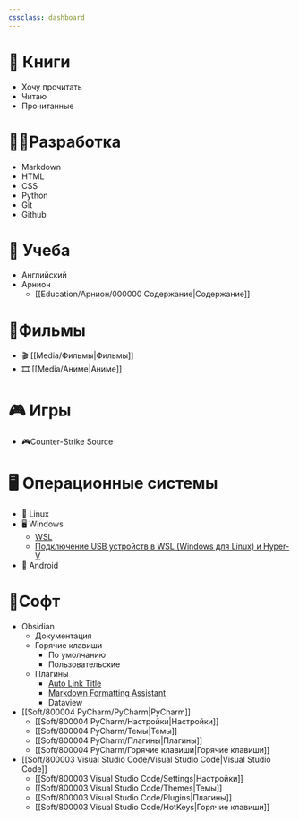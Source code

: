 ```yaml
---
cssclass: dashboard
---
```


# 📖 Книги
- Хочу прочитать
- Читаю
- Прочитанные

# 👨‍💻Разработка
-  Markdown
- HTML
- CSS
- Python
- Git
- Github

# 🏫 Учеба
- Английский
- Арнион
	- [[Education/Арнион/000000 Содержание|Содержание]]

# 🍿Фильмы
- 🎬 [[Media/Фильмы|Фильмы]]
- 🎞️ [[Media/Аниме|Аниме]]

# 🎮 Игры
- 🎮Counter-Strike Source

# 🖥 Операционные системы
- 🐧 Linux
- 🖥️ Windows 
	- [WSL](Operation%20System/windows/WSL.md)
	- [Подключение USB устройств в WSL (Windows для Linux) и Hyper-V](Operation%20System/windows/Подключение%20USB%20устройств%20в%20WSL%20(Windows%20для%20Linux)%20и%20Hyper-V.md)
- 📱 Android

# 💾Софт
- Obsidian
	- Документация
	- Горячие клавиши
		- По умолчанию
		- Пользовательские
	- Плагины
		- [Auto Link Title](Soft/800001%20Obsidian/Плагины/Auto%20Link%20Title.md)
		- [Markdown Formatting Assistant](Soft/800001%20Obsidian/Плагины/Markdown%20Formatting%20Assistant.md)
		- Dataview
- [[Soft/800004 PyCharm/PyCharm|PyCharm]]
	- [[Soft/800004 PyCharm/Настройки|Настройки]]
	- [[Soft/800004 PyCharm/Темы|Темы]]
	- [[Soft/800004 PyCharm/Плагины|Плагины]]
	- [[Soft/800004 PyCharm/Горячие клавиши|Горячие клавиши]]
- [[Soft/800003 Visual Studio Code/Visual Studio Code|Visual Studio Code]] 
	- [[Soft/800003 Visual Studio Code/Settings|Настройки]]
	 - [[Soft/800003 Visual Studio Code/Themes|Темы]]
	 - [[Soft/800003 Visual Studio Code/Plugins|Плагины]]
	- [[Soft/800003 Visual Studio Code/HotKeys|Горячие клавиши]]
